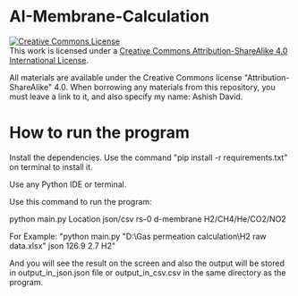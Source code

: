 # AI-Membrane-Calculation

<a rel="license" href="http://creativecommons.org/licenses/by-sa/4.0/"><img alt="Creative Commons License" style="border-width:0" src="https://i.creativecommons.org/l/by-sa/4.0/88x31.png" /></a><br />This work is licensed under a <a rel="license" href="http://creativecommons.org/licenses/by-sa/4.0/">Creative Commons Attribution-ShareAlike 4.0 International License</a>.

All materials are available under the Creative Commons license "Attribution-ShareAlike" 4.0.
When borrowing any materials from this repository, you must leave a link to it, and also specify my name: Ashish David.


# How to run the program
Install the dependencies. Use the command "pip install -r requirements.txt" on terminal to install it.

Use any Python IDE or terminal.

Use this command to run the program:

python main.py Location json/csv rs-0 d-membrane H2/CH4/He/CO2/NO2

For Example: "python main.py "D:\Gas permeation calculation\H2 raw data.xlsx" json 126.9 2.7 H2"

And you will see the result on the screen and also the output will be stored in output_in_json.json file or output_in_csv.csv in the same directory as the program.

